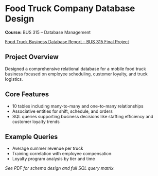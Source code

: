 # Food Truck Company Database Design

**Course:** BUS 315 – Database Management

[Food Truck Business Database Report – BUS 315 Final Project](./BUS-315%20Food%20Truck%20Business%20Project.pdf)


## Project Overview
Designed a comprehensive relational database for a mobile food truck business focused on employee scheduling, customer loyalty, and truck logistics.

## Core Features
- 10 tables including many-to-many and one-to-many relationships
- Associative entities for shift, schedule, and orders
- SQL queries supporting business decisions like staffing efficiency and customer loyalty trends

## Example Queries
- Average summer revenue per truck
- Training correlation with employee compensation
- Loyalty program analysis by tier and time

*See PDF for schema design and full SQL query matrix.*
